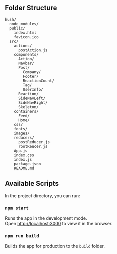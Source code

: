 ## Folder Structure

```
hush/
  node_modules/
  public/
    index.html
    favicon.ico
  src/
    actions/
      postAction.js
    components/
      Action/
      Navbar/
      Post/
        Company/
        Footer/
        ReactionCount/
        Tag/
        UserInfo/
      Reaction/
      SideNavLeft/
      SideNavRight/
      Skeleton/
    containers/
      Feed/
      Home/
    css/
    fonts/
    images/
    reducers/
      postReducer.js
      rootReucer.js
    App.js
    index.css
    index.js
    package.json
    README.md
```

## Available Scripts

In the project directory, you can run:

### `npm start`

Runs the app in the development mode.<br>
Open [http://localhost:3000](http://localhost:3000) to view it in the browser.

### `npm run build`

Builds the app for production to the `build` folder.<br>
